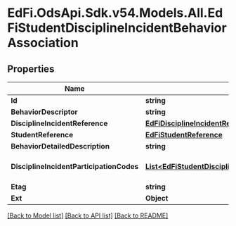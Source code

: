 # EdFi.OdsApi.Sdk.v54.Models.All.EdFiStudentDisciplineIncidentBehaviorAssociation

## Properties

Name | Type | Description | Notes
------------ | ------------- | ------------- | -------------
**Id** | **string** |  | [optional] 
**BehaviorDescriptor** | **string** | Describes behavior by category. | 
**DisciplineIncidentReference** | [**EdFiDisciplineIncidentReference**](EdFiDisciplineIncidentReference.md) |  | 
**StudentReference** | [**EdFiStudentReference**](EdFiStudentReference.md) |  | 
**BehaviorDetailedDescription** | **string** | Specifies a more granular level of detail of a behavior involved in the incident. | [optional] 
**DisciplineIncidentParticipationCodes** | [**List&lt;EdFiStudentDisciplineIncidentBehaviorAssociationDisciplineIncidentParticipationCode&gt;**](EdFiStudentDisciplineIncidentBehaviorAssociationDisciplineIncidentParticipationCode.md) | An unordered collection of studentDisciplineIncidentBehaviorAssociationDisciplineIncidentParticipationCodes. The role or type of participation of a student in a discipline incident. | [optional] 
**Etag** | **string** | A unique system-generated value that identifies the version of the resource. | [optional] 
**Ext** | **Object** | Extensions to the StudentDisciplineIncidentBehaviorAssociation entity. | [optional] 

[[Back to Model list]](../README.md#documentation-for-models) [[Back to API list]](../README.md#documentation-for-api-endpoints) [[Back to README]](../README.md)


